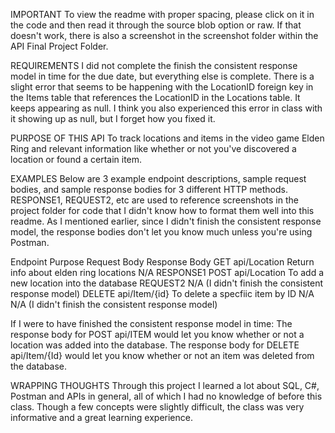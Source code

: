IMPORTANT
To view the readme with proper spacing, please click on it in the code and then read it through the source blob option or raw. If that doesn't work, there is also a screenshot in the screenshot folder within the API Final Project Folder.


REQUIREMENTS
I did not complete the finish the consistent response model in time for the due date, but everything else is complete. 
There is a slight error that seems to be happening with the LocationID foreign key in the Items table that references the LocationID in the Locations table. It keeps appearing as null. I think you also experienced this error in class with it showing up as null, but I forget how you fixed it. 


PURPOSE OF THIS API
To track locations and items in the video game Elden Ring and relevant information like whether or not you've discovered a location or found a certain item.


EXAMPLES
Below are 3 example endpoint descriptions, sample request bodies, and sample response bodies for 3 different HTTP methods.
RESPONSE1, REQUEST2, etc are used to reference screenshots in the project folder for code that I didn't know how to format them well into this readme.
As I mentioned earlier, since I didn't finish the consistent response model, the response bodies don't let you know much unless you're using Postman.

Endpoint                    Purpose                                       Request Body                Response Body
GET api/Location            Return info about elden ring locations        N/A                         RESPONSE1
POST api/Location           To add a new location into the database       REQUEST2                    N/A (I didn't finish the consistent response model)
DELETE api/Item/{id}        To delete a specfiic item by ID               N/A                         N/A (I didn't finish the consistent response model)

If I were to have finished the consistent response model in time:
  The response body for POST api/ITEM would let you know whether or not a location was added into the database. 
  The response body for DELETE api/Item/{Id} would let you know whether or not an item was deleted from the database.
   

WRAPPING THOUGHTS
Through this project I learned a lot about SQL, C#, Postman and APIs in general, all of which I had no knowledge of before this class. Though a few concepts were slightly difficult, the class was very informative and a great learning experience. 
